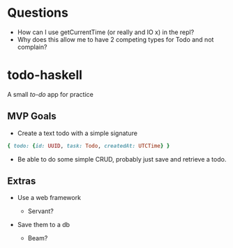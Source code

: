 Questions
=========
* How can I use getCurrentTime (or really and IO x) in the repl?
* Why does this allow me to have 2 competing types for Todo and not complain?

# todo-haskell
A small *to-do* app for practice

MVP Goals
------------
* Create a text todo with a simple signature

```ruby
{ todo: {id: UUID, task: Todo, createdAt: UTCTime} }
```

* Be able to do some simple CRUD, probably just save and retrieve a todo.

Extras
---------
* Use a web framework
  - Servant?

* Save them to a db
  - Beam?
